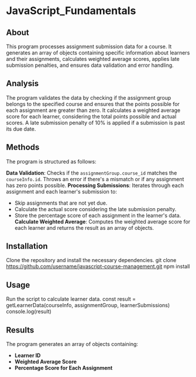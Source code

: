 # JavaScript_Fundamentals

## About
This program processes assignment submission data for a course. It generates an array of objects containing specific information about learners and their assignments, calculates weighted average scores, applies late submission penalties, and ensures data validation and error handling.

## Analysis
The program validates the data by checking if the assignment group belongs to the specified course and ensures that the points possible for each assignment are greater than zero. It calculates a weighted average score for each learner, considering the total points possible and actual scores. A late submission penalty of 10% is applied if a submission is past its due date.

## Methods
The program is structured as follows:

**Data Validation**: Checks if the `assignmentGroup.course_id` matches the `courseInfo.id`. Throws an error if there's a mismatch or if any assignment has zero points possible.
**Processing Submissions**: Iterates through each assignment and each learner's submission to:
   - Skip assignments that are not yet due.
   - Calculate the actual score considering the late submission penalty.
   - Store the percentage score of each assignment in the learner's data.
**Calculate Weighted Average**: Computes the weighted average score for each learner and returns the result as an array of objects.


## Installation
Clone the repository and install the necessary dependencies.
git clone https://github.com/username/javascript-course-management.git
npm install

## Usage
Run the script to calculate learner data.
const result = getLearnerData(courseInfo, assignmentGroup, learnerSubmissions)
console.log(result)

## Results
The program generates an array of objects containing:
- **Learner ID**
- **Weighted Average Score**
- **Percentage Score for Each Assignment**
